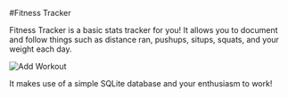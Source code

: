 #Fitness Tracker

Fitness Tracker is a basic stats tracker for you! It allows you to document and follow things such as distance ran, pushups, situps, squats, and your weight each day.

![Add Workout](/app/src/main/home.png)

It makes use of a simple SQLite database and your enthusiasm to work!

